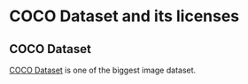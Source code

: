 # COCO Dataset and its licenses

## COCO Dataset
[COCO Dataset]( https://cocodataset.org/#home ) is one of the biggest image dataset.  


